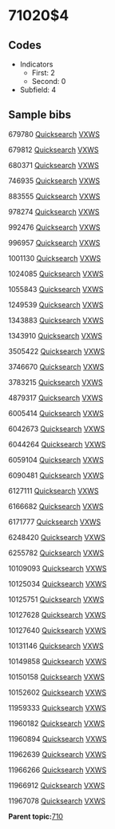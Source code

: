 # 71020$4

## Codes

-   Indicators
    -   First: 2
    -   Second: 0
-   Subfield: 4

## Sample bibs

679780 [Quicksearch](https://search.library.yale.edu/catalog/679780) [VXWS](http://prodorbis.library.yale.edu:7014/vxws/GetHoldingsService?bibId=679780)

679812 [Quicksearch](https://search.library.yale.edu/catalog/679812) [VXWS](http://prodorbis.library.yale.edu:7014/vxws/GetHoldingsService?bibId=679812)

680371 [Quicksearch](https://search.library.yale.edu/catalog/680371) [VXWS](http://prodorbis.library.yale.edu:7014/vxws/GetHoldingsService?bibId=680371)

746935 [Quicksearch](https://search.library.yale.edu/catalog/746935) [VXWS](http://prodorbis.library.yale.edu:7014/vxws/GetHoldingsService?bibId=746935)

883555 [Quicksearch](https://search.library.yale.edu/catalog/883555) [VXWS](http://prodorbis.library.yale.edu:7014/vxws/GetHoldingsService?bibId=883555)

978274 [Quicksearch](https://search.library.yale.edu/catalog/978274) [VXWS](http://prodorbis.library.yale.edu:7014/vxws/GetHoldingsService?bibId=978274)

992476 [Quicksearch](https://search.library.yale.edu/catalog/992476) [VXWS](http://prodorbis.library.yale.edu:7014/vxws/GetHoldingsService?bibId=992476)

996957 [Quicksearch](https://search.library.yale.edu/catalog/996957) [VXWS](http://prodorbis.library.yale.edu:7014/vxws/GetHoldingsService?bibId=996957)

1001130 [Quicksearch](https://search.library.yale.edu/catalog/1001130) [VXWS](http://prodorbis.library.yale.edu:7014/vxws/GetHoldingsService?bibId=1001130)

1024085 [Quicksearch](https://search.library.yale.edu/catalog/1024085) [VXWS](http://prodorbis.library.yale.edu:7014/vxws/GetHoldingsService?bibId=1024085)

1055843 [Quicksearch](https://search.library.yale.edu/catalog/1055843) [VXWS](http://prodorbis.library.yale.edu:7014/vxws/GetHoldingsService?bibId=1055843)

1249539 [Quicksearch](https://search.library.yale.edu/catalog/1249539) [VXWS](http://prodorbis.library.yale.edu:7014/vxws/GetHoldingsService?bibId=1249539)

1343883 [Quicksearch](https://search.library.yale.edu/catalog/1343883) [VXWS](http://prodorbis.library.yale.edu:7014/vxws/GetHoldingsService?bibId=1343883)

1343910 [Quicksearch](https://search.library.yale.edu/catalog/1343910) [VXWS](http://prodorbis.library.yale.edu:7014/vxws/GetHoldingsService?bibId=1343910)

3505422 [Quicksearch](https://search.library.yale.edu/catalog/3505422) [VXWS](http://prodorbis.library.yale.edu:7014/vxws/GetHoldingsService?bibId=3505422)

3746670 [Quicksearch](https://search.library.yale.edu/catalog/3746670) [VXWS](http://prodorbis.library.yale.edu:7014/vxws/GetHoldingsService?bibId=3746670)

3783215 [Quicksearch](https://search.library.yale.edu/catalog/3783215) [VXWS](http://prodorbis.library.yale.edu:7014/vxws/GetHoldingsService?bibId=3783215)

4879317 [Quicksearch](https://search.library.yale.edu/catalog/4879317) [VXWS](http://prodorbis.library.yale.edu:7014/vxws/GetHoldingsService?bibId=4879317)

6005414 [Quicksearch](https://search.library.yale.edu/catalog/6005414) [VXWS](http://prodorbis.library.yale.edu:7014/vxws/GetHoldingsService?bibId=6005414)

6042673 [Quicksearch](https://search.library.yale.edu/catalog/6042673) [VXWS](http://prodorbis.library.yale.edu:7014/vxws/GetHoldingsService?bibId=6042673)

6044264 [Quicksearch](https://search.library.yale.edu/catalog/6044264) [VXWS](http://prodorbis.library.yale.edu:7014/vxws/GetHoldingsService?bibId=6044264)

6059104 [Quicksearch](https://search.library.yale.edu/catalog/6059104) [VXWS](http://prodorbis.library.yale.edu:7014/vxws/GetHoldingsService?bibId=6059104)

6090481 [Quicksearch](https://search.library.yale.edu/catalog/6090481) [VXWS](http://prodorbis.library.yale.edu:7014/vxws/GetHoldingsService?bibId=6090481)

6127111 [Quicksearch](https://search.library.yale.edu/catalog/6127111) [VXWS](http://prodorbis.library.yale.edu:7014/vxws/GetHoldingsService?bibId=6127111)

6166682 [Quicksearch](https://search.library.yale.edu/catalog/6166682) [VXWS](http://prodorbis.library.yale.edu:7014/vxws/GetHoldingsService?bibId=6166682)

6171777 [Quicksearch](https://search.library.yale.edu/catalog/6171777) [VXWS](http://prodorbis.library.yale.edu:7014/vxws/GetHoldingsService?bibId=6171777)

6248420 [Quicksearch](https://search.library.yale.edu/catalog/6248420) [VXWS](http://prodorbis.library.yale.edu:7014/vxws/GetHoldingsService?bibId=6248420)

6255782 [Quicksearch](https://search.library.yale.edu/catalog/6255782) [VXWS](http://prodorbis.library.yale.edu:7014/vxws/GetHoldingsService?bibId=6255782)

10109093 [Quicksearch](https://search.library.yale.edu/catalog/10109093) [VXWS](http://prodorbis.library.yale.edu:7014/vxws/GetHoldingsService?bibId=10109093)

10125034 [Quicksearch](https://search.library.yale.edu/catalog/10125034) [VXWS](http://prodorbis.library.yale.edu:7014/vxws/GetHoldingsService?bibId=10125034)

10125751 [Quicksearch](https://search.library.yale.edu/catalog/10125751) [VXWS](http://prodorbis.library.yale.edu:7014/vxws/GetHoldingsService?bibId=10125751)

10127628 [Quicksearch](https://search.library.yale.edu/catalog/10127628) [VXWS](http://prodorbis.library.yale.edu:7014/vxws/GetHoldingsService?bibId=10127628)

10127640 [Quicksearch](https://search.library.yale.edu/catalog/10127640) [VXWS](http://prodorbis.library.yale.edu:7014/vxws/GetHoldingsService?bibId=10127640)

10131146 [Quicksearch](https://search.library.yale.edu/catalog/10131146) [VXWS](http://prodorbis.library.yale.edu:7014/vxws/GetHoldingsService?bibId=10131146)

10149858 [Quicksearch](https://search.library.yale.edu/catalog/10149858) [VXWS](http://prodorbis.library.yale.edu:7014/vxws/GetHoldingsService?bibId=10149858)

10150158 [Quicksearch](https://search.library.yale.edu/catalog/10150158) [VXWS](http://prodorbis.library.yale.edu:7014/vxws/GetHoldingsService?bibId=10150158)

10152602 [Quicksearch](https://search.library.yale.edu/catalog/10152602) [VXWS](http://prodorbis.library.yale.edu:7014/vxws/GetHoldingsService?bibId=10152602)

11959333 [Quicksearch](https://search.library.yale.edu/catalog/11959333) [VXWS](http://prodorbis.library.yale.edu:7014/vxws/GetHoldingsService?bibId=11959333)

11960182 [Quicksearch](https://search.library.yale.edu/catalog/11960182) [VXWS](http://prodorbis.library.yale.edu:7014/vxws/GetHoldingsService?bibId=11960182)

11960894 [Quicksearch](https://search.library.yale.edu/catalog/11960894) [VXWS](http://prodorbis.library.yale.edu:7014/vxws/GetHoldingsService?bibId=11960894)

11962639 [Quicksearch](https://search.library.yale.edu/catalog/11962639) [VXWS](http://prodorbis.library.yale.edu:7014/vxws/GetHoldingsService?bibId=11962639)

11966266 [Quicksearch](https://search.library.yale.edu/catalog/11966266) [VXWS](http://prodorbis.library.yale.edu:7014/vxws/GetHoldingsService?bibId=11966266)

11966912 [Quicksearch](https://search.library.yale.edu/catalog/11966912) [VXWS](http://prodorbis.library.yale.edu:7014/vxws/GetHoldingsService?bibId=11966912)

11967078 [Quicksearch](https://search.library.yale.edu/catalog/11967078) [VXWS](http://prodorbis.library.yale.edu:7014/vxws/GetHoldingsService?bibId=11967078)

**Parent topic:**[710](../../tags/710/710.md)

